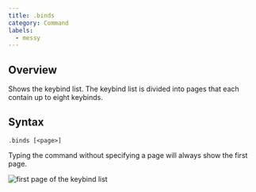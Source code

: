 ```yaml
---
title: .binds
category: Command
labels:
  - messy
---
```

## Overview
Shows the keybind list. The keybind list is divided into pages that each contain up to eight keybinds.

## Syntax
`.binds [<page>]`

Typing the command without specifying a page will always show the first page.

![first page of the keybind list](https://cloud.githubusercontent.com/assets/10100202/8272975/aee13d66-1859-11e5-912f-98d4e200f000.png)
